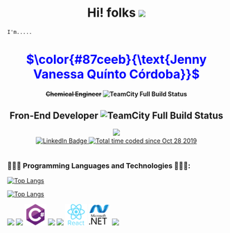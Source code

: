 # 
<h1 align="center">
  Hi! folks
  <img src="https://media.giphy.com/media/hvRJCLFzcasrR4ia7z/giphy.gif" width="30px"/>
</h1>

~~~
I'm.....
~~~

<h1 style="color:blue" align="center">
  $\color{#87ceeb}{\text{Jenny Vanessa Quínto Córdoba}}$
</h1>

<div align="center">
  <h4><s>Chemical Engineer</s> <img alt="TeamCity Full Build Status" src="https://img.shields.io/teamcity/build/e/bt343?style=for-the-badge"></h4>
  <h2>Fron-End Developer <img alt="TeamCity Full Build Status" src="https://img.shields.io/teamcity/build/e/bt347?style=for-the-badge"></h2> 
 
</div>

<div id="header" align="center">
  <img src="https://media.giphy.com/media/l0MYHkvc4xT5MnNOU/giphy.gif" width="700"/>
</div>
<div id="badges" align="center">
  <a href="https://www.linkedin.com/in/jenny-vanessa-quinto-cordoba-b11880143/" target="_blank" rel="noreferrer">
    <img src="https://img.shields.io/badge/LinkedIn-blue?style=for-the-badge&logo=linkedin&logoColor=white" alt="LinkedIn Badge"/>
  </a>
  <a href="https://wakatime.com/@6ae74d37-3546-4128-9856-7e3ae98d6e2d" target="_blank" rel="noreferrer">
    <img src="https://wakatime.com/badge/user/6ae74d37-3546-4128-9856-7e3ae98d6e2d.svg?style=for-the-badge"  alt="Total time coded since Oct 28 2019" />
  </a>
</div>

#
### 👩🏿‍💻 Programming Languages and Technologies 👩🏿‍💻:
 
[![Top Langs](https://github-readme-stats.vercel.app/api/top-langs/?username=jennyquinto&langs_count=8)](https://github.com/jennyquinto/github-readme-stats)

[![Top Langs](https://github-readme-stats.vercel.app/api/top-langs/?username=jennyquinto&hide=javascript,html)](https://github.com/jennyquinto/github-readme-stats)<div align="left"><div align="left">  
<div align="left">
  <code><img width="10%" src="https://www.vectorlogo.zone/logos/python/python-ar21.svg"></code>
  <code><img width="10%" src="https://www.vectorlogo.zone/logos/java/java-ar21.svg"></code>
  <code><img width="50px" src="https://raw.githubusercontent.com/devicons/devicon/master/icons/csharp/csharp-original.svg"></code>
  <code><img width="10%" src="https://cdn.jsdelivr.net/gh/devicons/devicon/icons/microsoftsqlserver/microsoftsqlserver-plain-wordmark.svg"></code>
  <code><img width="10%" src="https://cdn.jsdelivr.net/gh/devicons/devicon/icons/mongodb/mongodb-original-wordmark.svg"></code>
  <code><img width="10%" src="https://raw.githubusercontent.com/devicons/devicon/master/icons/react/react-original-wordmark.svg"></code>
  <code><img width="10%" src="https://raw.githubusercontent.com/devicons/devicon/master/icons/dot-net/dot-net-original-wordmark.svg"></code>
  <code><img width="10%" src="https://cdn.jsdelivr.net/gh/devicons/devicon/icons/angularjs/angularjs-original.svg"></code>
  
</div>






